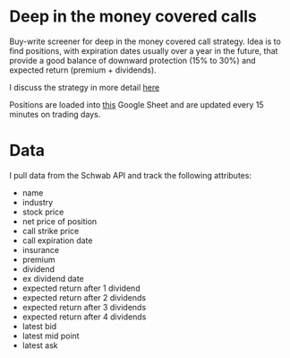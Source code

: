 # Deep in the money covered calls

Buy-write screener for deep in the money covered call strategy. Idea is to find
positions, with expiration dates usually over a year in the future, that provide a good
balance of downward protection (15% to 30%) and expected return (premium + dividends).

I discuss the strategy in more detail [here](https://www.oliver.dev/posts/2025/05/options-screener-part-i.html)

Positions are loaded into
[this](https://docs.google.com/spreadsheets/d/1dhLDNkZbI2-7Fm4jXRreL-S6oTRExumvJRH1fEQIiOs/edit?usp=sharing) Google Sheet and are updated every 15 minutes on trading days.

# Data
I pull data from the Schwab API and track the following attributes:
* name	
* industry	
* stock price
* net price of position 
* call strike price
* call expiration date
* insurance	
* premium	
* dividend	
* ex dividend date	
* expected return after 1 dividend
* expected return after 2 dividends	
* expected return after 3 dividends	
* expected return after 4 dividends	
* latest bid	
* latest mid point	
* latest ask
